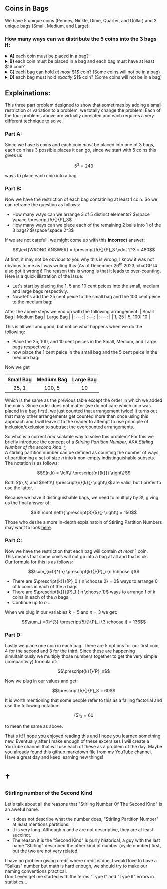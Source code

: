 ## Coins in Bags
We have $5$ unique coins (Penney, Nickle, Dime, Quarter, and Dollar) and $3$ unique bags (Small, Medium, and Large):
### How many ways can we distribute the $5$ coins into the $3$ bags if:
  <details><summary><b>A) </b>each coin must be placed in a bag?</summary>$5^3 = 243$</details>
  <details><summary><b>B) </b>each coin must be placed in a bag and each bag must have at least $1$ coin?</summary>$\left\{\prescript{5}{3}{}\right\}3! = 150$</details>
  <details><summary><b>C) </b>each bag can hold <em>at most</em> $1$ coin? (Some coins will not be in a bag)</summary>$\sum_{i=0} \prescript{5}{}{P}_i {3 \choose i} = 136$</details>
  <details><summary><b>D) </b>each bag must hold <em>exactly</em> $1$ coin? (Some coins will not be in a bag)</summary>$\prescript{5}{}{P}_3 = 60$</details>
  
## Explainations:
This three part problem designed to show that sometimes by adding a small restriction or variation to a problem, we totally change the problem.  Each of the four problems above are virtually unrelated and each requires a very different technique to solve.  

### Part A:
Since we have $5$ coins and each coin *must* be placed into one of $3$ bags, each coin has $3$ possible places it can go, since we start with $5$ coins this gives us 
```math
5^3 = 243
```
ways to place each coin into a bag
### Part B:
Now we have the restriction of each bag contatining at least $1$ coin.  So we can reframe the question as follows:
  * How many ways can we arrange $3$ of $5$ distinct elements?    $\space \space \prescript{5}{}{P}_3$
  * How many ways can we place each of the remaining $2$ balls into $1$ of the $3$ bags? $\space \space 2^3$

If we are not carefull, we might come up with this **incorrect** answer:
```math
\text{WRONG ANSWER} = \prescript{5}{}{P}_3 \cdot 2^3 = 480
```
At first, it may not be obvious to you why this is wrong, I know it was not obvious to me as I was writing this (As of December $26^{th}$ $2023$, chatGPT4 also got it wrong)!  The reason this is wrong is that it leads to over-counting.  Here is a quick illistration of the issue:

  * Let's start by placing the $1$, $5$ and $10$ cent peices into the small, medium and large bags respectivly.
  * Now let's add the $25$ cent peice to the small bag and the $100$ cent peice to the medium bag:

After the above steps we end up with the following arrangement:
| Small Bag | Medium Bag | Large Bag |
| :---: | :---: | :---: | 
| 1, 25 | 5, 100| 10 |

This is all well and good, but notice what happens when we do the following:
  * Place the $25$, $100$, and $10$ cent peices in the Small, Medium, and Large bags respectively.
  * now place the $1$ cent peice in the small bag and the $5$ cent peice in the medium bag:

Now we get

| Small Bag | Medium Bag | Large Bag |
| :---: | :---: | :---: | 
| 25, 1 | 100, 5| 10 |

Which is the same as the previous table except the order in which we added the coins.  Since order does not matter (we do not care which coin was placed in a bag first), we just counted that arrangement twice! 
It turns out that many other arrangements get counted more than once using this approach and I will leave it to the reader to attempt to use principle of inclusion/exclusion to subtract the overcounted arrangements.  

  
So what is a correct *and* scalable way to solve this problem?  For this we briefly introduce the concept of a *Stirling Partition Number*, AKA *Stirling Number of the second kind*. [†](#stirling-number-of-the-second-kind)  
A stirling partition number can be defined as counting the number of ways of partitioning a set of size $n$ into $k$ non-empty indistinguishable subsets.  
The notation is as follows:  
```math
S(n,k) = \left\{ \prescript{n}{k}{} \right\}
```
Both $S(n,k)$ and $\left\\{ \prescript{n}{k}{} \right\\}$ are valid, but I prefer to use the latter.

Because we have $3$ distinguishable bags, we need to multiply by $3!$, giving us the final answer of:
```math
3! \cdot \left\{ \prescript{3}{5}{} \right\} = 150
```
Those who desire a more in-depth explainatoin of Stirling Partition Numbers may want to look [here](https://www.youtube.com/watch?v=hKYc9mwPJBA).
### Part C:
Now we have the restriction that each bag will contain *at most* $1$ coin.  
This means that some coins will not go into a bag at all and that is ok.  
Our formula for this is as follows:
```math
\sum_{i=0}^{n} \prescript{k}{}{P}_i {n \choose i}
```
  * There are $\prescript{k}{}{P}_0 { n \choose 0} = 0$ ways to arrange $0$ of $k$ coins in each of the $n$ bags.
  * There are $\prescript{k}{}{P}_1 { n \choose 1}$ ways to arrange $1$ of $k$ coins in each of the $n$ bags.  
  * Continue up to $n$ ...
    
When we plug in our variables $k=5$ and $n=3$ we get:
```math
\sum_{i=0}^{3} \prescript{5}{}{P}_i {3 \choose i} = 136
```

### Part D:
Lastly we place one coin in each bag.  There are $5$ options for our first coin, $4$ for the second and $3$ for the third.  Since these are happening simultainiously we multiply those numbers together to get the very simple (comparitivly) formula of:
```math
\prescript{k}{}{P}_n
```
Now we plug in our values and get:
```math
\prescript{5}{}{P}_3 = 60
```
It is worth mentioning that some people refer to this as a falling factorial and use the following notation:
```math
(5)_{3} = 60
```
to mean the same as above.


That's it!  I hope you enjoyed reading this and I hope you learned something new.  Eventually after I make enough of these excersises I will create a YouTube channel that will use each of these as a problem of the day.  Maybe you already found this github markdown file from my YouTube channel.  Have a great day and keep learning new things!



  




# †
### Stirling number of the Second Kind
Let's talk about all the reasons that "Stirling Number Of The Second Kind" is an aweful name.
  * It does not describe what the number does, "Stirling Partition Number" at least mentions partitions.
  * It is very long.  Although $\pi$ and $e$ are not descriptive, they are at least succinct.
  * The reason it is the "Second Kind" is purly historical, a guy with the last name "Stirling" described the other kind of number (cycle number) first, but the two are not very related.

I have no problem giving credit where credit is due, I would love to have a "Salkas" number but math is hard enough, we should try to make our naming conventions practical.  
Don't even get me started with the terms "Type I" and "Type II" errors in statistics...
